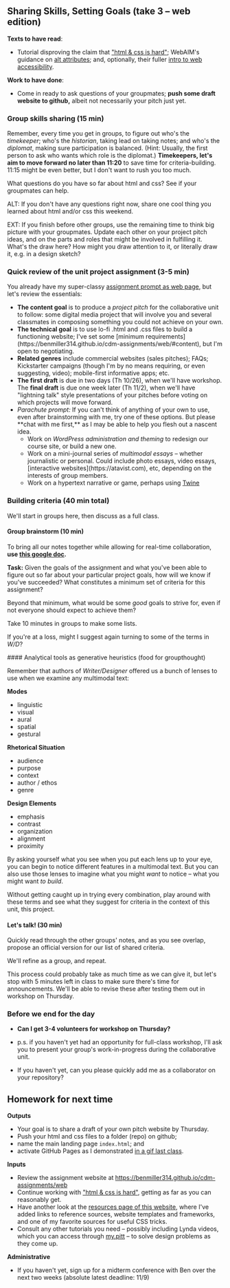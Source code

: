 ## Sharing Skills, Setting Goals (take 3 – web edition)

**Texts to have read**:

* Tutorial disproving the claim that ["html & css is hard"](https://internetingishard.com/html-and-css/); WebAIM's guidance on [alt attributes](https://webaim.org/techniques/alttext/); and, optionally, their fuller [intro to web accessibility](https://webaim.org/intro/).

**Work to have done**:

* Come in ready to ask questions of your groupmates; **push some draft website to github,** albeit not necessarily your pitch just yet.

<!--
[toc tag="h2" title="Plan for the Day"]
-->

### Group skills sharing (15 min)
Remember, every time you get in groups, to figure out who's the *timekeeper*; who's the *historian*, taking lead on taking notes; and who's the *diplomat*, making sure participation is balanced. (Hint: Usually, the first person to ask who wants which role is the diplomat.) **Timekeepers, let's aim to move forward no later than 11:20** to save time for criteria-building. 11:15 might be even better, but I don't want to rush you too much.

<div class="alert alert-success">
What questions do you have so far about html and css? See if your groupmates can help.

ALT: If you don't have any questions right now, share one cool thing you learned about html and/or css this weekend.
</div>

EXT: If you finish before other groups, use the remaining time to think big picture with your groupmates. Update each other on your project pitch ideas, and on the parts and roles that might be involved in fulfilling it. What's the draw here? How might you draw attention to it, or literally draw it, e.g. in a design sketch?

### Quick review of the unit project assignment (3-5 min)
You already have my super-classy [assignment prompt as web page](https://benmiller314.github.io/cdm-assignments/web/), but let's review the essentials:

<div class="alert alert-info">
	<ul>
	<li><strong>The content goal</strong> is to produce a <em>project pitch</em> for the collaborative unit to follow: some digital media project that will involve you and several classmates in composing something you could not achieve on your own.</li>
	<li><strong>The technical goal</strong> is to use lo-fi .html and .css files to build a functioning website; I've set some [minimum requirements](https://benmiller314.github.io/cdm-assignments/web/#content), but I'm open to negotiating.</li>
	<li><strong>Related genres</strong> include commercial websites (sales pitches); FAQs; Kickstarter campaigns (though I'm by no means requiring, or even suggesting, video); mobile-first informative apps; etc.</li>
	<li><strong>The first draft</strong> is due in two days (Th 10/26), when we'll have workshop. The <strong>final draft</strong> is due one week later (Th 11/2), when we'll have "lightning talk" style presentations of your pitches before voting on which projects will move forward.</li>
	<li><em>Parachute prompt:</em> If you can't think of anything of your own to use, even after brainstorming with me, try one of these options. But please **chat with me first,** as I may be able to help you flesh out a nascent idea.
		<ul>
		<li>Work on <em>WordPress administration and theming</em> to redesign our course site, or build a new one.</li>
		<li>Work on a mini-journal series of <em>multimodal essays</em> – whether journalistic or personal. Could include photo essays, video essays, [interactive websites](https://atavist.com), etc, depending on the interests of group members.</li>
		<li>Work on a hypertext narrative or game, perhaps using <a href="https://twinery.org">Twine</a></li>
		</ul>
	</li>
	</ul>
</div>

### Building criteria (40 min total)
We'll start in groups here, then discuss as a full class. 

#### Group brainstorm (10 min)
To bring all our notes together while allowing for real-time collaboration, **use [this google doc](http://bit.ly/cdm2017fall).** 

<div class="alert alert-success">
<strong>Task:</strong>
Given the goals of the assignment and what you've been able to figure out so far about your particular project goals, how will we know if you've succeeded? What constitutes a minimum set of criteria for this assignment?

Beyond that minimum, what would be some <em>good</em> goals to strive for, even if not everyone should expect to achieve them?
</div>

Take 10 minutes in groups to make some lists.

If you're at a loss, might I suggest again turning to some of the terms in *W/D*?


<aside>
#### Analytical tools as generative heuristics (food for groupthought)

Remember that authors of <em>Writer/Designer</em> offered us a bunch of lenses to use when we examine any multimodal text:

<div class="cols-3">
<div class="float-left">
<strong>Modes</strong>
<ul>
<li>linguistic</li>
<li>visual</li>
<li>aural</li>
<li>spatial</li>
<li>gestural</li>
</ul>
</div><!-- /modes -->

<div class="float-left">
<strong>Rhetorical Situation</strong>
<ul>
<li>audience</li>
<li>purpose</li>
<li>context</li>
<li>author / ethos</li>
<li>genre</li>
</ul>
</div> <!-- /rhetorical-situation -->

<div class="float-left">
<strong>Design Elements</strong>
<ul>
<li>emphasis</li>
<li>contrast</li>
<li>organization</li>
<li>alignment</li>
<li>proximity</li>
</ul>
</div> <!-- /design-elements -->
</div> <!-- /.cols-3 -->

By asking yourself what you see when you put each lens up to your eye, you can begin to notice different features in a multimodal text. But you can also use those lenses to imagine what you might <em>want</em> to notice – what you might want <em>to build</em>.

Without getting caught up in trying every combination, play around with these terms and see what they suggest for criteria in the context of this unit, this project. 
</aside>

#### Let's talk! (30 min)
Quickly read through the other groups' notes, and as you see overlap, propose an official version for our list of shared criteria.

We'll refine as a group, and repeat. 

This process could probably take as much time as we can give it, but let's stop with 5 minutes left in class to make sure there's time for announcements. We'll be able to revise these after testing them out in workshop on Thursday.

### Before we end for the day

* **Can I get 3-4 volunteers for workshop on Thursday?**
 - p.s. if you haven't yet had an opportunity for full-class workshop, I'll ask you to present your group's work-in-progress during the collaborative unit.
* If you haven't yet, can you please quickly add me as a collaborator on your repository?


## Homework for next time
**Outputs** 

* Your goal is to share a draft of your own pitch website by Thursday.
 * Push your html and css files to a folder (repo) on github;
 * name the main landing page `index.html`; and
 * activate GitHub Pages as I demonstrated [in a gif last class](https://cdm2017.majoringinmeta.net/lesson-14/#before-you-leave).

**Inputs**

* Review the assignment website at https://benmiller314.github.io/cdm-assignments/web
* Continue working with ["html & css is hard"](https://internetingishard.com/html-and-css/), getting as far as you can reasonably get. 
* Have another look at the [resources page of this website](https://cdm2017.majoringinmeta.net/resources), where I've added links to reference sources, website templates and frameworks, and one of my favorite sources for useful CSS tricks. 
* Consult any other tutorials you need – possibly including Lynda videos, which you can access through [my.pitt](https://my.pitt.edu) – to solve design problems as they come up.

**Administrative**

* If you haven't yet, sign up for a midterm conference with Ben over the next two weeks (absolute latest deadline: 11/9)

